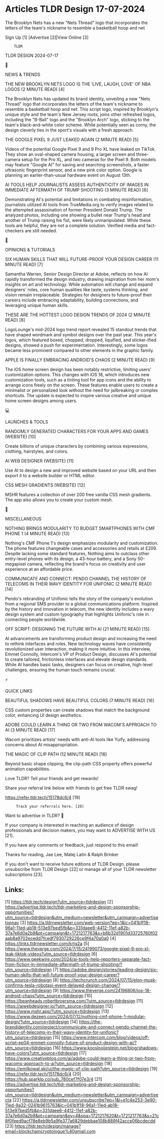 # Articles TLDR Design 17-07-2024

The Brooklyn Nets has a new "Nets Thread" logo that incorporates the
letters of the team's nickname to resemble a basketball hoop and net 


 Sign Up [1] |Advertise [2]|View Online [3] 

		TLDR 

TLDR DESIGN 2024-07-17

📱 

NEWS & TRENDS

 THE NEW BROOKLYN NETS LOGO IS THE ‘LIVE, LAUGH, LOVE' OF NBA LOGOS
(2 MINUTE READ) [4] 

 The Brooklyn Nets has updated its brand identity, unveiling a new
"Nets Thread" logo that incorporates the letters of the team's
nickname to resemble a basketball hoop and net. This script logo,
inspired by Brooklyn's unique style and the team's New Jersey roots,
joins other refreshed logos, including the "B-Ball" logo and the
"Brooklyn Arch" logo, sticking to the team's black-and-white color
scheme. While potentially seen as corny, the design cleverly ties in
the sport's visuals with a fresh approach. 

 THE GOOGLE PIXEL 9 JUST LEAKED AGAIN (2 MINUTE READ) [5] 

 Videos of the potential Google Pixel 9 and 9 Pro XL have leaked on
TikTok. They show an oval-shaped camera housing, a larger screen and
three-camera setup for the Pro XL, and two cameras for the Pixel 9.
Both models may feature "Google AI" for saving and searching
screenshots, a faster ultrasonic fingerprint sensor, and a new pink
color option. Google is planning an earlier-than-usual hardware event
on August 13th. 

 AI TOOLS HELP JOURNALISTS ASSESS AUTHENTICITY OF IMAGES IN IMMEDIATE
AFTERMATH OF TRUMP SHOOTING (3 MINUTE READ) [6] 

 Demonstrating AI's potential and limitations in combating
misinformation, journalists utilized AI tools from TrueMedia.org to
verify images related to the attempted assassination of former
President Donald Trump. The analyzed photos, including one showing a
bullet near Trump's head and another of Trump raising his fist, were
likely unmanipulated. While these tools are helpful, they are not a
complete solution. Verified media and fact-checkers are still needed. 

🚀 

OPINIONS & TUTORIALS

 SIX HUMAN SKILLS THAT WILL FUTURE-PROOF YOUR DESIGN CAREER (11 MINUTE
READ) [7] 

 Samantha Warren, Senior Design Director at Adobe, reflects on how AI
rapidly transformed the design industry, drawing inspiration from her
mom's insights on art and technology. While automation will change and
expand designers' roles, core human qualities like taste, systems
thinking, and vision remain irreplaceable. Strategies for designers to
future-proof their careers include embracing adaptability, building
connections, and leveraging unique human skills. 

 THESE ARE THE HOTTEST LOGO DESIGN TRENDS OF 2024 (2 MINUTE READ) [8] 

 LogoLounge's mid-2024 logo trend report revealed 15 standout trends
that have shaped wordmark and symbol designs over the past year. This
year's logos, which featured boxed, chopped, dropped, liquified, and
sticker-ified designs, showed a push for experimentation.
Interestingly, some logos became less prominent compared to other
elements in the graphic family. 

 APPLE IS FINALLY EMBRACING ANDROID'S CHAOS (2 MINUTE READ) [9] 

 The iOS home screen design has been notably restrictive, limiting
users' customization options. This changes with iOS 18, which
introduces new customization tools, such as a tinting tool for app
icons and the ability to arrange icons freely on the screen. These
features enable users to create a minimalist or personalized look
without the need for jailbreaking or complex shortcuts. The update is
expected to inspire various creative and unique home screen designs
among users. 

💻 

LAUNCHES & TOOLS

 RANDOMLY GENERATED CHARACTERS FOR YOUR APPS AND GAMES (WEBSITE) [10] 

 Create billions of unique characters by combining various
expressions, clothing, hairstyles, and colors. 

 AI WEB DESIGNER (WEBSITE) [11] 

 Use AI to design a new and improved website based on your URL and
then export it to a website builder or HTML editor. 

 CSS MESH GRADIENTS (WEBSITE) [12] 

 MSHR features a collection of over 200 free vanilla CSS mesh
gradients. The app also allows you to create your custom mesh. 

🎁 

MISCELLANEOUS

 NOTHING BRINGS MODULARITY TO BUDGET SMARTPHONES WITH CMF PHONE 1 (4
MINUTE READ) [13] 

 Nothing's CMF Phone 1's design emphasizes modularity and
customization. The phone features changeable cases and accessories and
retails at £209. Despite lacking some standard features, Nothing aims
to outclass other entry-level phones with its design, a 43-hour
battery, and a Sony 50-megapixel camera, reflecting the brand's focus
on creativity and user experience at an affordable price. 

 COMMUNICATE AND CONNECT: PENDO CHANNEL THE HISTORY OF TELECOMS IN
THEIR WAVY IDENTITY FOR UNIFONIC (2 MINUTE READ) [14] 

 Pendo's rebranding of Unifonic tells the story of the company's
evolution from a regional SMS provider to a global communications
platform. Inspired by the history and innovation in telecom, the new
identity includes a wavy design system and custom typography that
highlights Unifonic's role in connecting people worldwide. 

 OFF SCRIPT: DESIGNING THE FUTURE WITH AI (21 MINUTE READ) [15] 

 AI advancements are transforming product design and increasing the
need to rethink interfaces and roles. New technology waves have
consistently revolutionized user interaction, making it more
intuitive. In this interview, Emmet Connolly, Intercom's VP of Product
Design, discusses AI's potential to create tailored, frictionless
interfaces and elevate design standards. While AI handles basic tasks,
designers can focus on creative, high-level challenges, ensuring the
human touch remains crucial. 

⚡ 

QUICK LINKS

 BEAUTIFUL SHADOWS HAVE BEAUTIFUL COLORS (7 MINUTE READ) [16] 

 CSS custom properties can create shadows that match the background
color, enhancing UI design aesthetics. 

 ADOBE COULD LEARN A THING OR TWO FROM WACOM'S APPROACH TO AI (3
MINUTE READ) [17] 

 Wacom prioritizes artists' needs with anti-AI tools like Yuify,
addressing concerns about AI misappropriation. 

 THE MAGIC OF CLIP PATH (12 MINUTE READ) [18] 

 Beyond basic shape clipping, the clip-path CSS property offers
powerful animation capabilities. 

Love TLDR? Tell your friends and get rewards!

 Share your referral link below with friends to get free TLDR swag! 

 https://refer.tldr.tech/15178dc6/4 [19] 

		 Track your referrals here. [20] 

Want to advertise in TLDR? 📰

 If your company is interested in reaching an audience of design
professionals and decision makers, you may want to ADVERTISE WITH US
[21]. 

 If you have any comments or feedback, just respond to this email! 

Thanks for reading, 
Jae Lee, Matej Latin & Ralph Brinker 

If you don't want to receive future editions of TLDR Design, please
unsubscribe from TLDR Design [22] or manage all of your TLDR
newsletter subscriptions [23]. 

 

Links:
------
[1] https://tldr.tech/design?utm_source=tldrdesign
[2] https://advertise.tldr.tech/tldr-marketing-and-design-sponsorship-opportunities?utm_source=tldrdesign&utm_medium=newsletter&utm_campaign=advertisetopnav
[3] https://a.tldrnewsletter.com/web-version?ep=1&lc=041b1f18-96a1-11ed-ab18-513e97bed5fb&p=331daee6-4412-11ef-a82b-37a7e6d0a2b9&pt=campaign&t=1721217763&s=b6b32d1901d33725760f02aab8a9702ecedd7fcedf7930729226ce9f4a70a0a0
[4] https://links.tldrnewsletter.com/krtg2a
[5] https://www.theverge.com/2024/7/15/24199073/google-pixel-9-pro-xl-leak-tiktok-videos?utm_source=tldrdesign
[6] https://www.geekwire.com/2024/ai-tools-help-reporters-separate-fact-from-fiction-in-immediate-aftermath-of-trump-shooting/?utm_source=tldrdesign
[7] https://adobe.design/stories/leading-design/six-human-skills-that-will-future-proof-your-design-career?utm_source=tldrdesign
[8] https://techcrunch.com/2024/07/15/elon-musk-confirms-tesla-robotaxi-event-delayed-design-change/?utm_source=tldrdesign
[9] https://www.theverge.com/24196806/ios-18-android-chaos?utm_source=tldrdesign
[10] https://beanheads.robertbroersma.com/?utm_source=tldrdesign
[11] https://aiwebdesigner.io/?utm_source=tldrdesign
[12] https://www.mshr.app/?utm_source=tldrdesign
[13] https://www.dezeen.com/2024/07/12/nothing-cmf-phone-1-modular-design/?utm_source=tldrdesign
[14] https://the-brandidentity.com/project/communicate-and-connect-pendo-channel-the-history-of-telecoms-in-their-wavy-identity-for-unifonic?utm_source=tldrdesign
[15] https://www.intercom.com/blog/videos/off-script-ep04-emmet-connolly-future-of-product-design-with-ai/?utm_source=tldrdesign
[16] https://www.kooslooijesteijn.net/blog/shadows-have-colors?utm_source=tldrdesign
[17] https://www.creativebloq.com/ai/adobe-could-learn-a-thing-or-two-from-wacoms-approach-to-ai?utm_source=tldrdesign
[18] https://emilkowal.ski/ui/the-magic-of-clip-path?utm_source=tldrdesign
[19] https://refer.tldr.tech/15178dc6/4
[20] https://hub.sparklp.co/sub_780cef7f07e3/4
[21] https://advertise.tldr.tech/tldr-marketing-and-design-sponsorship-opportunities?utm_source=tldrdesign&utm_medium=newsletter&utm_campaign=advertisecta
[22] https://a.tldrnewsletter.com/unsubscribe?ep=1&l=e1c4e253-3e90-11ed-9a32-0241b9615763&lc=041b1f18-96a1-11ed-ab18-513e97bed5fb&p=331daee6-4412-11ef-a82b-37a7e6d0a2b9&pt=campaign&pv=4&spa=1721217620&t=1721217763&s=21c8f0feed9acf78e8eb9b5a9fe377a6829debbae108b889f42acce06bcdecdd
[23] https://tldr.tech/design/manage?email=blockchaincryptologue%40gmail.com